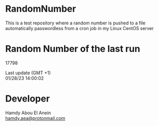# RandomNumber    
This is a test repository where a random number is pushed to a file automatically passwordless from a cron job in my Linux CentOS server    
# Random Number of the last run   
17798
      
Last update (GMT +1)    
01/28/23 14:00:02
# Developer    
Hamdy Abou El Anein   
hamdy.aea@protonmail.com
